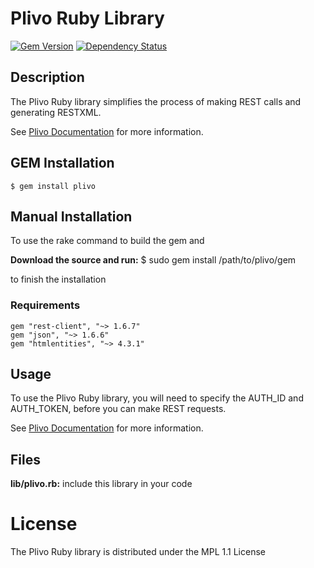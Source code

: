 # Plivo Ruby Library

[![Gem Version](https://badge.fury.io/rb/plivo.png)](http://badge.fury.io/rb/plivo) 
[![Dependency Status](https://gemnasium.com/plivo/plivo-ruby.png)](https://gemnasium.com/plivo/plivo-ruby)

## Description

The Plivo Ruby library simplifies the process of making REST calls and generating RESTXML.

See [Plivo Documentation](http://www.plivo.com/docs/) for more information.


## GEM Installation

    $ gem install plivo


## Manual Installation

To use the rake command to build the gem and

**Download the source and run:**
    $ sudo gem install /path/to/plivo/gem

to finish the installation

### Requirements

```
gem "rest-client", "~> 1.6.7"
gem "json", "~> 1.6.6"
gem "htmlentities", "~> 4.3.1"
```

## Usage

To use the Plivo Ruby library, you will need to specify the AUTH_ID and AUTH_TOKEN, before you can make REST requests.

See [Plivo Documentation](http://www.plivo.com/docs/) for more information.

## Files

**lib/plivo.rb:** include this library in your code

# License


The Plivo Ruby library is distributed under the MPL 1.1 License
